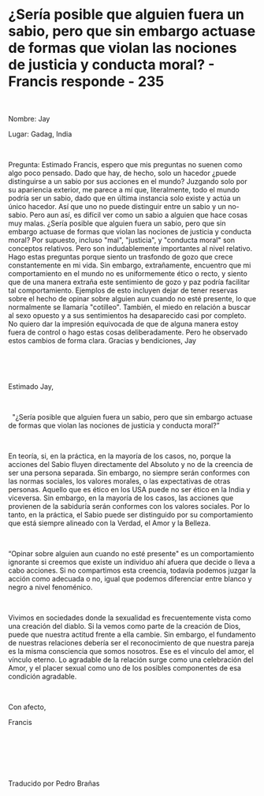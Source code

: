 # ¿Sería posible que alguien fuera un sabio, pero que sin embargo actuase de formas que violan las nociones de justicia y conducta moral? - Francis responde - 235



&nbsp;





Nombre: Jay 





Lugar: Gadag, India 






&nbsp;






Pregunta: Estimado Francis, espero que mis preguntas no suenen como algo poco pensado. Dado que hay, de hecho, solo un hacedor &iquest;puede distinguirse a un sabio por sus acciones en el mundo? Juzgando solo por su apariencia exterior, me parece a m&iacute; que, literalmente, todo el mundo podr&iacute;a ser un sabio, dado que en &uacute;ltima instancia solo existe y act&uacute;a un &uacute;nico hacedor. As&iacute; que uno no puede distinguir entre un sabio y un no-sabio. Pero aun as&iacute;, es dif&iacute;cil ver como un sabio a alguien que hace cosas muy malas. &iquest;Ser&iacute;a posible que alguien fuera un sabio, pero que sin embargo actuase de formas que violan las nociones de justicia y conducta moral? Por supuesto, incluso &quot;mal&quot;, &quot;justicia&quot;, y &quot;conducta moral&quot; son conceptos relativos. Pero son indudablemente importantes al nivel relativo. Hago estas preguntas porque siento un trasfondo de gozo que crece constantemente en mi vida. Sin embargo, extra&ntilde;amente, encuentro que mi comportamiento en el mundo no es uniformemente &eacute;tico o recto, y siento que de una manera extra&ntilde;a este sentimiento de gozo y paz podr&iacute;a facilitar tal comportamiento. Ejemplos de esto incluyen dejar de tener reservas sobre el hecho de opinar sobre alguien aun cuando no est&eacute; presente, lo que normalmente se llamar&iacute;a &quot;cotilleo&quot;. Tambi&eacute;n, el miedo en relaci&oacute;n a buscar al sexo opuesto y a sus sentimientos ha desaparecido casi por completo. No quiero dar la impresi&oacute;n equivocada de que de alguna manera estoy fuera de control o hago estas cosas deliberadamente. Pero he observado estos cambios de forma clara. Gracias y bendiciones, Jay






&nbsp;







&nbsp;






Estimado Jay, 






&nbsp;







&nbsp; 
&quot;&iquest;Ser&iacute;a posible que alguien fuera un sabio, pero que sin embargo actuase de formas que violan las nociones de justicia y conducta moral?&rdquo;






&nbsp;






En teor&iacute;a, si, en la pr&aacute;ctica, en la mayor&iacute;a de los casos, no, porque la acciones del Sabio fluyen directamente del Absoluto y no de la creencia de ser una persona separada. Sin embargo, no siempre ser&aacute;n conformes con las normas sociales, los valores morales, o las expectativas de otras personas. Aquello que es &eacute;tico en los USA puede no ser &eacute;tico en la India y viceversa. Sin embargo, en la mayor&iacute;a de los casos, las acciones que provienen de la sabidur&iacute;a ser&aacute;n conformes con los valores sociales. Por lo tanto, en la pr&aacute;ctica, el Sabio puede ser distinguido por su comportamiento que est&aacute; siempre alineado con la Verdad, el Amor y la Belleza.






&nbsp;






&ldquo;Opinar sobre alguien aun cuando no est&eacute; presente&quot; es un comportamiento ignorante si creemos que existe un individuo ah&iacute; afuera que decide o lleva a cabo acciones. Si no compartimos esta creencia, todav&iacute;a podemos juzgar la acci&oacute;n como adecuada o no, igual que podemos diferenciar entre blanco y negro a nivel fenom&eacute;nico.






&nbsp;






Vivimos en sociedades donde la sexualidad es frecuentemente vista como una creaci&oacute;n del diablo. Si la vemos como parte de la creaci&oacute;n de Dios, puede que nuestra actitud frente a ella cambie. Sin embargo, el fundamento de nuestras relaciones deber&iacute;a ser el reconocimiento de que nuestra pareja es la misma consciencia que somos nosotros. Ese es el v&iacute;nculo del amor, el v&iacute;nculo eterno. Lo agradable de la relaci&oacute;n surge como una celebraci&oacute;n del Amor, y el placer sexual como uno de los posibles componentes de esa condici&oacute;n agradable.






&nbsp;






Con afecto,





Francis






&nbsp;







&nbsp;







&nbsp;






Traducido por Pedro Bra&ntilde;as






